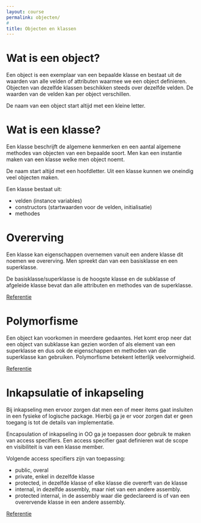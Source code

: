 ```yaml
---
layout: course
permalink: objecten/
#
title: Objecten en klassen
---
```

# Wat is een object?
Een object is een exemplaar van een bepaalde klasse en bestaat uit de waarden van alle velden of attributen waarmee we een object definieren. Objecten van dezelfde klassen beschikken steeds over dezelfde velden. De waarden van de velden kan per object verschillen.

De naam van een object start altijd met een kleine letter.

# Wat is een klasse?
Een klasse beschrijft de algemene kenmerken en een aantal algemene methodes van objecten van een bepaalde soort.
Men kan een instantie maken van een klasse welke men object noemt.

De naam start altijd met een hoofdletter.
Uit een klasse kunnen we oneindig veel objecten maken.

Een klasse bestaat uit:
- velden (instance variables)
- constructors (startwaarden voor de velden, initialisatie)
- methodes

# Overerving
Een klasse kan eigenschappen overnemen vanuit een andere klasse dit noemen we overerving.
Men spreekt dan van een basisklasse en een superklasse.

De basisklasse/superklasse is de hoogste klasse en de subklasse of afgeleide klasse bevat dan alle attributen en methodes van de superklasse.

[Referentie](https://docs.microsoft.com/en-us/dotnet/csharp/programming-guide/classes-and-structs/inheritance)

# Polymorfisme
Een object kan voorkomen in meerdere gedaantes.
Het komt erop neer dat een object van subklasse kan gezien worden of als element van een superklasse en dus ook de eigenschappen en methoden van die superklasse kan gebruiken.
Polymorfisme betekent letterlijk veelvormigheid.

[Referentie](https://docs.microsoft.com/en-us/dotnet/csharp/programming-guide/classes-and-structs/polymorphism)

# Inkapsulatie of inkapseling
Bij inkapseling men ervoor zorgen dat men een of meer items gaat insluiten in een fysieke of logische package.
Hierbij ga je er voor zorgen dat er geen toegang is tot de details van implementatie.

Encapsulation of inkapseling in OO ga je toepassen door gebruik te maken van access specifiers.
Een access specifier gaat definieren wat de scope en visibiliteit is van een klasse member.

Volgende access specifiers zijn van toepassing:

- public, overal
- private, enkel in dezelfde klasse
- protected, in dezelfde klasse of elke klasse die overerft van de klasse
- internal, in dezelfde assembly, maar niet van een andere assembly.
- protected internal, in de assembly waar die gedeclareerd is of van een overervende klasse in een andere assembly.

[Referentie](https://docs.microsoft.com/en-us/dotnet/csharp/programming-guide/classes-and-structs/access-modifiers)